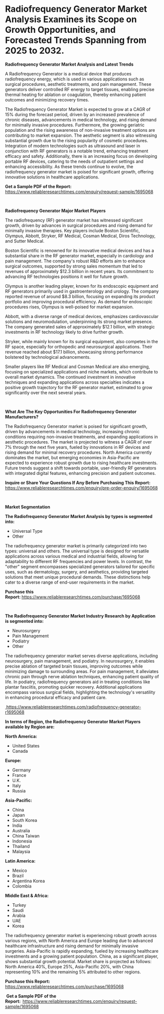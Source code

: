 <p><h1>Radiofrequency Generator Market Analysis Examines its Scope on Growth Opportunities, and Forecasted Trends Spanning from 2025 to 2032.</h1></p><p><strong>Radiofrequency Generator Market Analysis and Latest Trends</strong></p>
<p><p>A Radiofrequency Generator is a medical device that produces radiofrequency energy, which is used in various applications such as surgical procedures, aesthetic treatments, and pain management. These generators deliver controlled RF energy to target tissues, enabling precise thermal heating for ablation or coagulation, thereby enhancing patient outcomes and minimizing recovery times.</p><p>The Radiofrequency Generator Market is expected to grow at a CAGR of 15% during the forecast period, driven by an increased prevalence of chronic diseases, advancements in medical technology, and rising demand for minimally invasive procedures. Furthermore, the growing geriatric population and the rising awareness of non-invasive treatment options are contributing to market expansion. The aesthetic segment is also witnessing substantial growth due to the rising popularity of cosmetic procedures. Integration of modern technologies such as ultrasound and laser in conjunction with RF generators is a notable trend, enhancing treatment efficacy and safety. Additionally, there is an increasing focus on developing portable RF devices, catering to the needs of outpatient settings and enhancing accessibility. As these trends continue to evolve, the radiofrequency generator market is poised for significant growth, offering innovative solutions in healthcare applications.</p></p>
<p><strong>Get a Sample PDF of the Report:&nbsp;</strong> <a href="https://www.reliableresearchtimes.com/enquiry/request-sample/1695068?utm_campaign=3265&utm_medium=2&utm_source=Github&utm_content=ia&utm_term=13042025&utm_id=radiofrequency-generator">https://www.reliableresearchtimes.com/enquiry/request-sample/1695068</a></p>
<p>&nbsp;</p>
<p><strong>Radiofrequency Generator Major Market Players</strong></p>
<p><p>The radiofrequency (RF) generator market has witnessed significant growth, driven by advances in surgical procedures and rising demand for minimally invasive therapies. Key players include Boston Scientific, Olympus, Abbott, Stryker, RF Medical, Cosman Medical, Diros Technology, and Sutter Medical. </p><p>Boston Scientific is renowned for its innovative medical devices and has a substantial share in the RF generator market, especially in cardiology and pain management. The company's robust R&D efforts aim to enhance surgical outcomes, supported by strong sales momentum that led to revenues of approximately $12.3 billion in recent years. Its commitment to advancing RF technologies positions it well for future growth.</p><p>Olympus is another leading player, known for its endoscopic equipment and RF generators primarily used in gastroenterology and urology. The company reported revenue of around $8.3 billion, focusing on expanding its product portfolio and improving procedural efficiency. As demand for endoscopic procedures rises, Olympus is well-poised for market expansion.</p><p>Abbott, with a diverse range of medical devices, emphasizes cardiovascular solutions and neuromodulation, underpinning its strong market presence. The company generated sales of approximately $12.1 billion, with strategic investments in RF technology likely to drive further growth.</p><p>Stryker, while mainly known for its surgical equipment, also competes in the RF space, especially for orthopedic and neurosurgical applications. Their revenue reached about $17.1 billion, showcasing strong performance bolstered by technological advancements.</p><p>Smaller players like RF Medical and Cosman Medical are also emerging, focusing on specialized applications and niche markets, which contribute to overall market dynamics. The continued investment in innovative techniques and expanding applications across specialties indicates a positive growth trajectory for the RF generator market, estimated to grow significantly over the next several years.</p></p>
<p>&nbsp;</p>
<p><strong>What Are The Key Opportunities For Radiofrequency Generator Manufacturers?</strong></p>
<p><p>The Radiofrequency Generator market is poised for significant growth, driven by advancements in medical technology, increasing chronic conditions requiring non-invasive treatments, and expanding applications in aesthetic procedures. The market is projected to witness a CAGR of over 7% through the next five years, fueled by innovations in RF devices and rising demand for minimal recovery procedures. North America currently dominates the market, but emerging economies in Asia-Pacific are expected to experience robust growth due to rising healthcare investments. Future trends suggest a shift towards portable, user-friendly RF generators with integrated digital features, enhancing precision and patient outcomes.</p></p>
<p><strong>Inquire or Share Your Questions If Any Before Purchasing This Report:</strong> <a href="https://www.reliableresearchtimes.com/enquiry/pre-order-enquiry/1695068?utm_campaign=3265&utm_medium=2&utm_source=Github&utm_content=ia&utm_term=13042025&utm_id=radiofrequency-generator">https://www.reliableresearchtimes.com/enquiry/pre-order-enquiry/1695068</a></p>
<p>&nbsp;</p>
<p><strong>Market Segmentation</strong></p>
<p><strong>The Radiofrequency Generator Market Analysis by types is segmented into:</strong></p>
<p><ul><li>Universal Type</li><li>Other</li></ul></p>
<p><p>The radiofrequency generator market is primarily categorized into two types: universal and others. The universal type is designed for versatile applications across various medical and industrial fields, allowing for adaptability to different RF frequencies and power levels. In contrast, the "other" segment encompasses specialized generators tailored for specific uses, such as dermatology, surgery, and aesthetics, providing targeted solutions that meet unique procedural demands. These distinctions help cater to a diverse range of end-user requirements in the market.</p></p>
<p><strong>Purchase this Report:&nbsp;</strong><a href="https://www.reliableresearchtimes.com/purchase/1695068?utm_campaign=3265&utm_medium=2&utm_source=Github&utm_content=ia&utm_term=13042025&utm_id=radiofrequency-generator">https://www.reliableresearchtimes.com/purchase/1695068</a></p>
<p>&nbsp;</p>
<p><strong>The Radiofrequency Generator Market Industry Research by Application is segmented into:</strong></p>
<p><ul><li>Neurosurgery</li><li>Pain Management</li><li>Podiatry</li><li>Other</li></ul></p>
<p><p>The radiofrequency generator market serves diverse applications, including neurosurgery, pain management, and podiatry. In neurosurgery, it enables precise ablation of targeted brain tissues, improving outcomes while minimizing damage to surrounding areas. For pain management, it alleviates chronic pain through nerve ablation techniques, enhancing patient quality of life. In podiatry, radiofrequency generators aid in treating conditions like plantar fasciitis, promoting quicker recovery. Additional applications encompass various surgical fields, highlighting the technology's versatility in enhancing procedural efficacy and patient care.</p></p>
<p><a href="https://www.reliableresearchtimes.com/radiofrequency-generator-r1695068?utm_campaign=3265&utm_medium=2&utm_source=Github&utm_content=ia&utm_term=13042025&utm_id=radiofrequency-generator">&nbsp;https://www.reliableresearchtimes.com/radiofrequency-generator-r1695068</a></p>
<p><strong>In terms of Region, the Radiofrequency Generator Market Players available by Region are:</strong></p>
<p>
    <p> <strong> North America: </strong>
        <ul>
            <li>United States</li>
            <li>Canada</li>
        </ul>
        </p> 
    <p> <strong> Europe: </strong>
        <ul>
            <li>Germany</li>
            <li>France</li>
            <li>U.K.</li>
            <li>Italy</li>
            <li>Russia</li>
        </ul>
        </p> 
    <p> <strong> Asia-Pacific: </strong>
        <ul>
            <li>China</li>
            <li>Japan</li>
            <li>South Korea</li>
            <li>India</li>
            <li>Australia</li>
            <li>China Taiwan</li>
            <li>Indonesia</li>
            <li>Thailand</li>
            <li>Malaysia</li>
        </ul>
        </p> 
    <p> <strong> Latin America: </strong>
        <ul>
            <li>Mexico</li>
            <li>Brazil</li>
            <li>Argentina Korea</li>
            <li>Colombia</li>
        </ul>
        </p> 
    <p> <strong> Middle East & Africa: </strong>
        <ul>
            <li>Turkey</li>
            <li>Saudi</li>
            <li>Arabia</li>
            <li>UAE</li>
            <li>Korea</li>
        </ul>
    </p>
    </p>
<p><p>The radiofrequency generator market is experiencing robust growth across various regions, with North America and Europe leading due to advanced healthcare infrastructure and rising demand for minimally invasive surgeries. Asia-Pacific is rapidly expanding, fueled by increasing healthcare investments and a growing patient population. China, as a significant player, shows substantial growth potential. Market share is projected as follows: North America 40%, Europe 25%, Asia-Pacific 20%, with China representing 10% and the remaining 5% attributed to other regions.</p></p>
<p><strong>Purchase this Report: </strong><a href="https://www.reliableresearchtimes.com/purchase/1695068?utm_campaign=3265&utm_medium=2&utm_source=Github&utm_content=ia&utm_term=13042025&utm_id=radiofrequency-generator">https://www.reliableresearchtimes.com/purchase/1695068</a></p>
<p>&nbsp;<strong>Get a Sample PDF of the Report:&nbsp;&nbsp;</strong><a href="https://www.reliableresearchtimes.com/enquiry/request-sample/1695068?utm_campaign=3265&utm_medium=2&utm_source=Github&utm_content=ia&utm_term=13042025&utm_id=radiofrequency-generator">https://www.reliableresearchtimes.com/enquiry/request-sample/1695068</a></p>
<p><strong></strong></p>
<p><p></p><p></p><p></p></p>